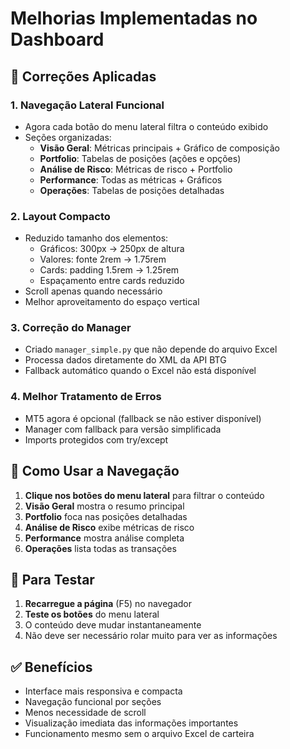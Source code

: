 # Melhorias Implementadas no Dashboard

## 🔧 Correções Aplicadas

### 1. **Navegação Lateral Funcional**
- Agora cada botão do menu lateral filtra o conteúdo exibido
- Seções organizadas:
  - **Visão Geral**: Métricas principais + Gráfico de composição
  - **Portfolio**: Tabelas de posições (ações e opções)
  - **Análise de Risco**: Métricas de risco + Portfolio
  - **Performance**: Todas as métricas + Gráficos
  - **Operações**: Tabelas de posições detalhadas

### 2. **Layout Compacto**
- Reduzido tamanho dos elementos:
  - Gráficos: 300px → 250px de altura
  - Valores: fonte 2rem → 1.75rem
  - Cards: padding 1.5rem → 1.25rem
  - Espaçamento entre cards reduzido
- Scroll apenas quando necessário
- Melhor aproveitamento do espaço vertical

### 3. **Correção do Manager**
- Criado `manager_simple.py` que não depende do arquivo Excel
- Processa dados diretamente do XML da API BTG
- Fallback automático quando o Excel não está disponível

### 4. **Melhor Tratamento de Erros**
- MT5 agora é opcional (fallback se não estiver disponível)
- Manager com fallback para versão simplificada
- Imports protegidos com try/except

## 📱 Como Usar a Navegação

1. **Clique nos botões do menu lateral** para filtrar o conteúdo
2. **Visão Geral** mostra o resumo principal
3. **Portfolio** foca nas posições detalhadas
4. **Análise de Risco** exibe métricas de risco
5. **Performance** mostra análise completa
6. **Operações** lista todas as transações

## 🚀 Para Testar

1. **Recarregue a página** (F5) no navegador
2. **Teste os botões** do menu lateral
3. O conteúdo deve mudar instantaneamente
4. Não deve ser necessário rolar muito para ver as informações

## ✅ Benefícios

- Interface mais responsiva e compacta
- Navegação funcional por seções
- Menos necessidade de scroll
- Visualização imediata das informações importantes
- Funcionamento mesmo sem o arquivo Excel de carteira